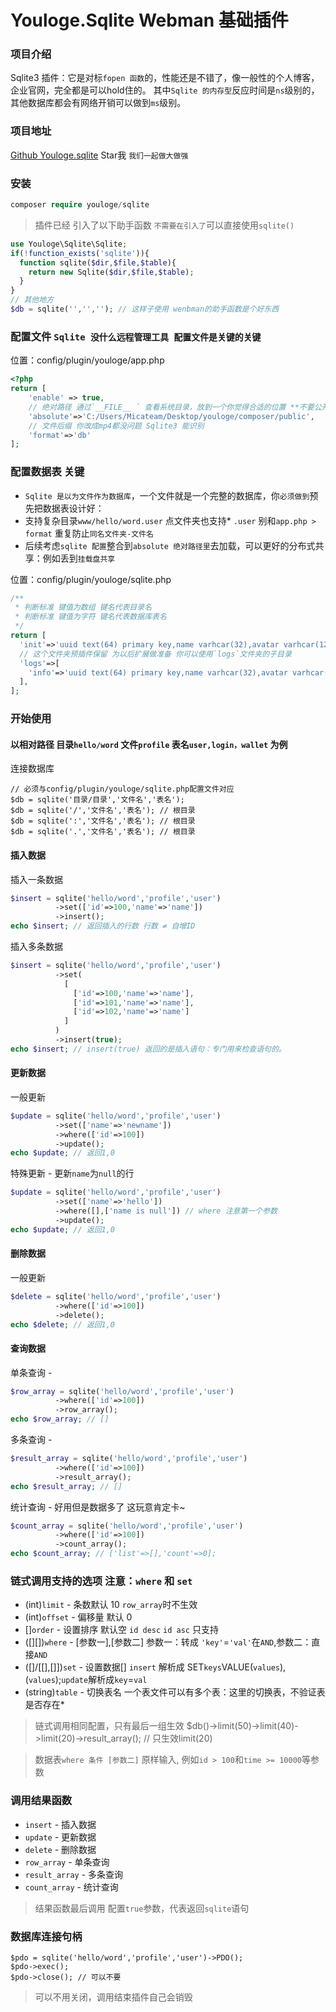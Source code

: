 # Youloge.Sqlite Webman 基础插件

### 项目介绍

Sqlite3 插件：它是对标`fopen 函数`的，性能还是不错了，像一般性的个人博客，企业官网，完全都是可以hold住的。
其中`Sqlite 的内存型`反应时间是`ns`级别的，其他数据库都会有网络开销可以做到`ms`级别。

### 项目地址

[Github Youloge.sqlite](https://github.com/youfeed/sqlite) Star我 `我们一起做大做强`

### 安装

```php
composer require youloge/sqlite
```
> 插件已经 引入了以下助手函数 `不需要在引入了`可以直接使用`sqlite()`
``` php  
use Youloge\Sqlite\Sqlite;     
if(!function_exists('sqlite')){                  
  function sqlite($dir,$file,$table){                     
    return new Sqlite($dir,$file,$table);               
  }    
}
// 其他地方 
$db = sqlite('','',''); // 这样子使用 wenbman的助手函数是个好东西
```

### 配置文件 `Sqlite 没什么远程管理工具 配置文件是关键的关键`

位置：config/plugin/youloge/app.php

```php
<?php
return [
    'enable' => true,
    // 绝对路径 通过`__FILE__ ` 查看系统目录，放到一个你觉得合适的位置 **不要公开**
    'absolute'=>'C:/Users/Micateam/Desktop/youloge/composer/public',
    // 文件后缀 你改成mp4都没问题 Sqlite3 能识别
    'format'=>'db'
];

```
### 配置数据表 关键

-  `Sqlite 是以为文件作为数据库`，一个文件就是一个完整的数据库，你`必须做到`预先把数据表设计好：
- 支持复杂目录`www/hello/word.user` 点文件夹也支持* `.user` 别和`app.php > format` 重复防止`同名文件夹-文件名`
- 后续考虑`sqlite 配置`整合到`absolute 绝对路径里`去加载，可以更好的分布式共享：例如丢到`挂载盘共享`

位置：config/plugin/youloge/sqlite.php
```php
/**
 * 判断标准 键值为数组 键名代表目录名
 * 判断标准 键值为字符 键名代表数据库表名
 */
return [
  'init'=>'uuid text(64) primary key,name varhcar(32),avatar varhcar(128),mail varhcar(128),created text(12),updated text(12)',
  // 这个文件夹预插件保留 为以后扩展做准备 你可以使用`logs`文件夹的子目录
  'logs'=>[
    'info'=>'uuid text(64) primary key,name varhcar(32),avatar varhcar(128),mail varhcar(128),created text(12),updated text(12)',
  ],
];
```



### 开始使用 

#### 以相对路径 目录`hello/word` 文件`profile` 表名`user,login，wallet` 为例

连接数据库

```
// 必须与config/plugin/youloge/sqlite.php配置文件对应
$db = sqlite('目录/目录','文件名','表名');
$db = sqlite('/','文件名','表名'); // 根目录
$db = sqlite(':','文件名','表名'); // 根目录
$db = sqlite('.','文件名','表名'); // 根目录
```
#### 插入数据
插入一条数据
``` php
$insert = sqlite('hello/word','profile','user')
          ->set(['id'=>100,'name'=>'name'])
          ->insert();
echo $insert; // 返回插入的行数 行数 ≠ 自增ID
```
插入多条数据
``` php
$insert = sqlite('hello/word','profile','user')
          ->set(
            [
              ['id'=>100,'name'=>'name'],
              ['id'=>101,'name'=>'name'],
              ['id'=>102,'name'=>'name']
            ]
          )
          ->insert(true);
echo $insert; // insert(true) 返回的是插入语句：专门用来检查语句的。
```
#### 更新数据
一般更新
``` php
$update = sqlite('hello/word','profile','user')
          ->set(['name'=>'newname'])
          ->where(['id'=>100])
          ->update();
echo $update; // 返回1,0
```
特殊更新 - 更新`name`为`null`的行
``` php
$update = sqlite('hello/word','profile','user')
          ->set(['name'=>'hello'])
          ->where([],['name is null']) // where 注意第一个参数
          ->update();
echo $update; // 返回1,0
```
#### 删除数据
一般更新
``` php
$delete = sqlite('hello/word','profile','user')
          ->where(['id'=>100])
          ->delete();
echo $delete; // 返回1,0
```
#### 查询数据
单条查询 - 
``` php
$row_array = sqlite('hello/word','profile','user')
          ->where(['id'=>100])
          ->row_array();
echo $row_array; // []
```
多条查询 - 
``` php
$result_array = sqlite('hello/word','profile','user')
          ->where(['id'=>100])
          ->result_array();
echo $result_array; // []
```
统计查询 - 好用但是数据多了 这玩意肯定卡~
``` php
$count_array = sqlite('hello/word','profile','user')
          ->where(['id'=>100])
          ->count_array();
echo $count_array; // ['list'=>[],'count'=>0];
```

### 链式调用支持的选项  注意：`where` 和 `set`

- (int)`limit` - 条数默认 10  `row_array`时不生效
- (int)`offset` - 偏移量 默认 0
- []`order` - 设置排序 默认空 `id desc` `id asc` 只支持
- ([][])`where` - [参数一],[参数二] 参数一：转成 `'key'`=`'val'`在`AND`,参数二：直接`AND`
- ([]/[[],[]])`set` - 设置数据[] `insert` 解析成 SET`keys`VALUE(`values`),(`values`);`update`解析成`key`=`val`
- (string)`table` - 切换表名  一个表文件可以有多个表：这里的切换表，不验证表是否存在*


> 链式调用相同配置，只有最后一组生效 $db()->limit(50)->limit(40)->limit(20)->result_array(); // 只生效limit(20)

> 数据表`where 条件 [参数二]` 原样输入, 例如`id > 100`和`time >= 10000`等参数

### 调用结果函数
- `insert` - 插入数据
- `update` - 更新数据
- `delete` - 删除数据
- `row_array` - 单条查询
- `result_array` - 多条查询
- `count_array` - 统计查询

> 结果函数最后调用 配置`true`参数，代表返回`sqlite`语句


### 数据库连接句柄
```
$pdo = sqlite('hello/word','profile','user')->PDO();
$pdo->exec();
$pdo->close(); // 可以不要
```
> 可以不用关闭，调用结束插件自己会销毁
